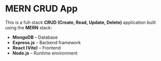 # MERN CRUD App

This is a full-stack **CRUD (Create, Read, Update, Delete)** application built using the **MERN** stack:

- **MongoDB** – Database
- **Express.js** – Backend framework
- **React (Vite)** – Frontend
- **Node.js** – Runtime environment


